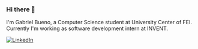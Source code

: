 ### Hi there 👋

I'm Gabriel Bueno, a Computer Science student at University Center of FEI. Currently I'm working as software development intern at INVENT.

[<img alt="LinkedIn" src="https://img.shields.io/badge/linkedin%20-%230077B5.svg?&style=for-the-badge&logo=linkedin&logoColor=white"/>](https://www.linkedin.com/in/gabriel-vr-bueno/)




